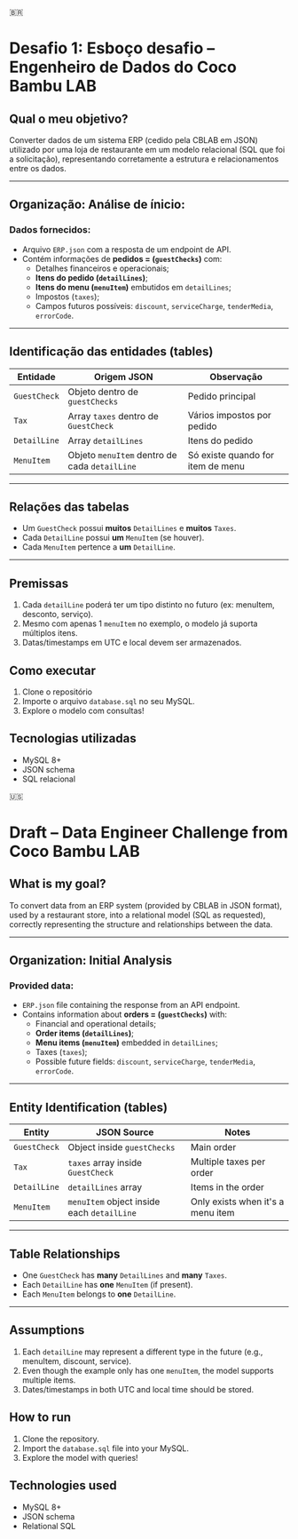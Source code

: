 🇧🇷
# Desafio 1: Esboço desafio – Engenheiro de Dados  do Coco Bambu LAB

## Qual o meu objetivo?

Converter dados de um sistema ERP (cedido pela CBLAB em JSON) utilizado por uma loja de restaurante em um modelo relacional (SQL que foi a solicitação), representando corretamente a estrutura e relacionamentos entre os dados.

---

## Organização: Análise de ínicio:

### Dados fornecidos:
- Arquivo `ERP.json` com a resposta de um endpoint de API.
- Contém informações de **pedidos = (`guestChecks`)** com:
  - Detalhes financeiros e operacionais;
  - **Itens do pedido (`detailLines`)**;
  - **Itens do menu (`menuItem`)** embutidos em `detailLines`;
  - Impostos (`taxes`);
  - Campos futuros possíveis: `discount`, `serviceCharge`, `tenderMedia`, `errorCode`.

---

## Identificação das entidades (tables)

| Entidade       | Origem JSON                     | Observação                        |
|----------------|----------------------------------|-----------------------------------|
| `GuestCheck`   | Objeto dentro de `guestChecks`   | Pedido principal                  |
| `Tax`          | Array `taxes` dentro de `GuestCheck` | Vários impostos por pedido   |
| `DetailLine`   | Array `detailLines`              | Itens do pedido                   |
| `MenuItem`     | Objeto `menuItem` dentro de cada `detailLine` | Só existe quando for item de menu |

---

## Relações das tabelas

- Um `GuestCheck` possui **muitos** `DetailLines` e **muitos** `Taxes`.
- Cada `DetailLine` possui **um** `MenuItem` (se houver).
- Cada `MenuItem` pertence a **um** `DetailLine`.

---

## Premissas

1. Cada `detailLine` poderá ter um tipo distinto no futuro (ex: menuItem, desconto, serviço).
2. Mesmo com apenas 1 `menuItem` no exemplo, o modelo já suporta múltiplos itens.
3. Datas/timestamps em UTC e local devem ser armazenados.

## Como executar

1. Clone o repositório
2. Importe o arquivo `database.sql` no seu MySQL.
2. Explore o modelo com consultas!

## Tecnologias utilizadas
- MySQL 8+
- JSON schema
- SQL relacional

🇺🇸
# Draft – Data Engineer Challenge from Coco Bambu LAB

## What is my goal?

To convert data from an ERP system (provided by CBLAB in JSON format), used by a restaurant store, into a relational model (SQL as requested), correctly representing the structure and relationships between the data.

---

## Organization: Initial Analysis

### Provided data:
- `ERP.json` file containing the response from an API endpoint.
- Contains information about **orders = (`guestChecks`)** with:
  - Financial and operational details;
  - **Order items (`detailLines`)**;
  - **Menu items (`menuItem`)** embedded in `detailLines`;
  - Taxes (`taxes`);
  - Possible future fields: `discount`, `serviceCharge`, `tenderMedia`, `errorCode`.

---

## Entity Identification (tables)

| Entity         | JSON Source                          | Notes                                 |
|----------------|--------------------------------------|----------------------------------------|
| `GuestCheck`   | Object inside `guestChecks`          | Main order                             |
| `Tax`          | `taxes` array inside `GuestCheck`    | Multiple taxes per order               |
| `DetailLine`   | `detailLines` array                  | Items in the order                     |
| `MenuItem`     | `menuItem` object inside each `detailLine` | Only exists when it's a menu item |

---

## Table Relationships

- One `GuestCheck` has **many** `DetailLines` and **many** `Taxes`.
- Each `DetailLine` has **one** `MenuItem` (if present).
- Each `MenuItem` belongs to **one** `DetailLine`.

---

## Assumptions

1. Each `detailLine` may represent a different type in the future (e.g., menuItem, discount, service).
2. Even though the example only has one `menuItem`, the model supports multiple items.
3. Dates/timestamps in both UTC and local time should be stored.

## How to run

1. Clone the repository.
2. Import the `database.sql` file into your MySQL.
3. Explore the model with queries!

## Technologies used
- MySQL 8+
- JSON schema
- Relational SQL

